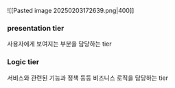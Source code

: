 ![[Pasted image 20250203172639.png|400]]
### presentation tier
사용자에게 보여지는 부분을 담당하는 tier
### Logic tier
서비스와 관련된 기능과 정책 등등 비즈니스 로직을 담당하는 tier

### 